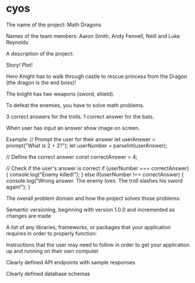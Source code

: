 # cyos

The name of the project:
Math Dragons

Names of the team members:
Aaron Smith, Andy Fennell, Neill and Luke Reynolds

A description of the project:

Story!
Plot!

Hero Knight has to walk through castle to rescue princess from the Dragon (the dragon is the end boss)!

The knight has two weapons (sword, shield).

To defeat the enemies, you have to solve math problems.

3 correct answers for the trolls. 1 correct answer for the bats.

When user has input an answer show image on screen.

Example:
// Prompt the user for their answer
let userAnswer = prompt("What is 2 + 2?");
let userNumber = parseInt(userAnswer);

// Define the correct answer
const correctAnswer = 4;

// Check if the user's answer is correct
if (userNumber === correctAnswer) {
console.log("Enemy killed!");
} else if(userNumber !== correctAnswer) {
console.log("Wrong answer. The enemy lives. The troll slashes his sword again!");
}

The overall problem domain and how the project solves those problems:

Semantic versioning, beginning with version 1.0.0 and incremented as changes are made

A list of any libraries, frameworks, or packages that your application requires in order to properly function:

Instructions that the user may need to follow in order to get your application up and running on their own computer

Clearly defined API endpoints with sample responses

Clearly defined database schemas
